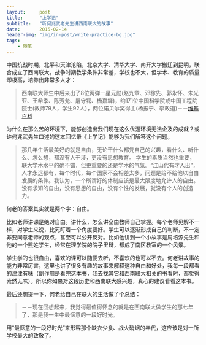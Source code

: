 ```yaml
---
layout:     post
title:      "上学记"
subtitle:   "听何兆武老先生讲西南联大的故事"
date:       2015-02-14
header-img: "img/in-post/write-practice-bg.jpg"
tags:
    - 随笔
---
```


中国抗战时期，北平和天津沦陷，北京大学、清华大学、南开大学搬迁到昆明，联合成立了西南联大。战争时期教学条件非常差，学校也不大，但学术、教育的质量却极高，培养出非常多人才：
>西南联大师生中后来出了8位两弹一星元勋(赵九章、邓稼先、郭永怀、朱光亚、王希季、陈芳允、屠守锷、杨嘉墀)，约171位中国科学院或中国工程院院士(教师79人，学生92人），两位诺贝尔奖得主(杨振宁、李政道)－－[维基百科](ttp://zh.wikipedia.org/wiki/%E5%9B%BD%E7%AB%8B%E8%A5%BF%E5%8D%97%E8%81%94%E5%90%88%E5%A4%A7%E5%AD%A6)

为什么在那么苦的环境下，能够创造出我们现在这么优渥环境无法企及的成就？或许何兆武先生口述的这本回忆录《上学记》能够为我们解答这个问题。
>那几年生活最美好的就是自由，无论干什么都凭自己的兴趣，看什么、听什么、怎么想，都没有人干涉，更没有思想教育。
>学生的素质当然也重要，联大学术水平的确不错，但更重要的还是学术的气氛。“江山代有才人出”，人才永远都有，每个时代，每个国家不会相差太多，问题是给不给他以自由发展的条件。我认为，一个所谓好的体制应该是最大限度地允许人的自由。没有求知的自由，没有思想的自由，没有个性的发展，就没有个人的创造力。

何老的答案其实就是两个字：自由。

比如老师讲课是绝对自由。讲什么，怎么讲全由教师自己掌握。每个老师见解不一样，对学生来说，比死盯着一个角度要好。学生可以逐渐形成自己的判断，不一定非要同意老师的观点，甚至可以公开反对。比如他讲到一个小故事是周培源先生和他的一个熊姓学生，经常在理学院的院子里辩，都成了南区教室的一个风景。

学生学的也很自由，喜欢的课可以随便去听，不喜欢的也可以不去。何老讲故事的能力非常厉害，这里也讲了很多有趣的故事来解释这种自由和好处，我每一段都看的津津有味（副作用是看完这本书，我去找其它和西南联大相关的书看时，都觉得索然无味）。所以你如果对这段历史和西南联大感兴趣，真心的建议看看这本书。

最后还想提一下，何老给自己在联大的生活做了个总结：
> －－现在回想起来，我觉得最值得怀念的就是在西南联大做学生的那七年了，那是我一生中最惬意的一段好时光。

用“最惬意的一段好时光”来形容那个缺衣少食、战火硝烟的年代，这应该是对一所学校最大的致敬了。


